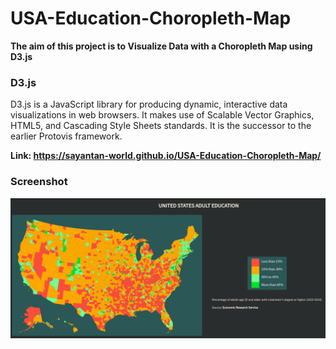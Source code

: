 # USA-Education-Choropleth-Map

**The aim of this project is to Visualize Data with a Choropleth Map using D3.js**

### D3.js

D3.js is a JavaScript library for producing dynamic, interactive data visualizations in web browsers. It makes use of Scalable Vector Graphics, HTML5, and Cascading Style Sheets standards. It is the successor to the earlier Protovis framework.

**Link: https://sayantan-world.github.io/USA-Education-Choropleth-Map/**

### Screenshot
![](https://github.com/Sayantan-world/USA-Education-Choropleth-Map/blob/main/Images/sc_shot.png?raw=true)
